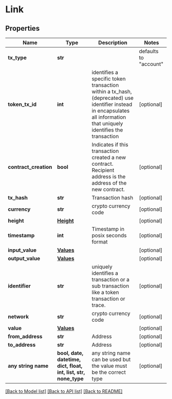 # Link


## Properties
Name | Type | Description | Notes
------------ | ------------- | ------------- | -------------
**tx_type** | **str** |  | defaults to "account"
**token_tx_id** | **int** | identifies a specific token transaction within a tx_hash, (deprecated) use identifier instead in encapsulates all information that uniquely identifies the transaction | [optional] 
**contract_creation** | **bool** | Indicates if this transaction created a new contract. Recipient address is the address of the new contract. | [optional] 
**tx_hash** | **str** | Transaction hash | [optional] 
**currency** | **str** | crypto currency code | [optional] 
**height** | [**Height**](Height.md) |  | [optional] 
**timestamp** | **int** | Timestamp in posix seconds format | [optional] 
**input_value** | [**Values**](Values.md) |  | [optional] 
**output_value** | [**Values**](Values.md) |  | [optional] 
**identifier** | **str** | uniquely identifies a transaction or a sub transaction like a token transaction or trace. | [optional] 
**network** | **str** | crypto currency code | [optional] 
**value** | [**Values**](Values.md) |  | [optional] 
**from_address** | **str** | Address | [optional] 
**to_address** | **str** | Address | [optional] 
**any string name** | **bool, date, datetime, dict, float, int, list, str, none_type** | any string name can be used but the value must be the correct type | [optional]

[[Back to Model list]](../README.md#documentation-for-models) [[Back to API list]](../README.md#documentation-for-api-endpoints) [[Back to README]](../README.md)


